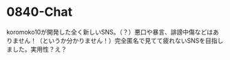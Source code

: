 # 0840-Chat
koromoko10が開発した全く新しいSNS。（？）悪口や暴言、誹謗中傷などはありません！（というか分かりません！）完全匿名で見てて疲れないSNSを目指しました。実用性？え？
